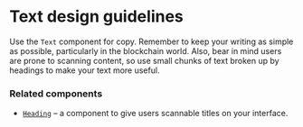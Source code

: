 # Text design guidelines

Use the `Text` component for copy. Remember to keep your writing as simple as possible, particularly in the blockchain world. Also, bear in mind users are prone to scanning content, so use small chunks of text broken up by headings to make your text more useful.

<!-- STORY -->

### Related components
- [`Heading`](./story/Heading--documentation) – a component to give users scannable titles on your interface.
